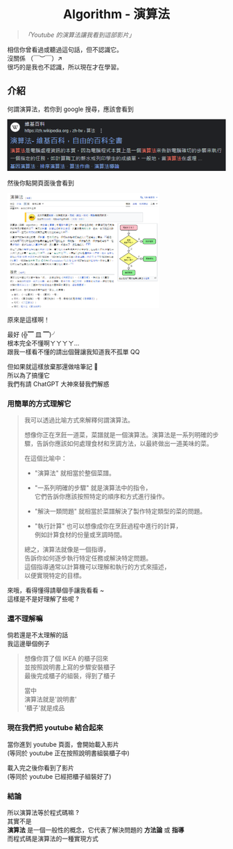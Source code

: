 <h1 align='center'>Algorithm - 演算法</h1>

> _「Youtube 的演算法讓我看到這部影片」_

相信你曾看過或聽過這句話，但不認識它。  
沒關係 （￣︶￣）↗ 　  
很巧的是我也不認識，所以現在才在學習。

## 介紹

何謂演算法，若你到 google 搜尋，應該會看到

<img src='./pictures/維基百科_google_頁面.png' alt='維基百科_google_頁面'/>

然後你點開頁面後會看到

<img width='350' height='auto' src='./pictures/維基百科_演算法頁面.png' alt='維基百科_演算法頁面'>

原來是這樣啊！

最好 (╬▔ 皿 ▔)╯  
根本完全不懂啊ㄚㄚㄚㄚ...  
跟我一樣看不懂的請出個聲讓我知道我不孤單 QQ

但如果就這樣放棄那還做啥筆記 🤔  
所以為了搞懂它  
我們有請 ChatGPT 大神來替我們解惑

### 用簡單的方式理解它

> 我可以透過比喻方式來解釋何謂演算法。
>
> 想像你正在烹飪一道菜，菜譜就是一個演算法。演算法是一系列明確的步驟，告訴你應該如何處理食材和烹調方法，以最終做出一道美味的菜。
>
> 在這個比喻中：
>
> - "演算法" 就相當於整個菜譜。
>
> - "一系列明確的步驟" 就是演算法中的指令，  
>   它們告訴你應該按照特定的順序和方式進行操作。
>
> - "解決一類問題" 就相當於菜譜解決了製作特定類型的菜的問題。
>
> - "執行計算" 也可以想像成你在烹飪過程中進行的計算，  
>   例如計算食材的份量或烹調時間。
>
> 總之，演算法就像是一個指導，  
> 告訴你如何逐步執行特定任務或解決特定問題。  
> 這個指導通常以計算機可以理解和執行的方式來描述，  
> 以便實現特定的目標。

來哦，看得懂得請舉個手讓我看看 ~  
這樣是不是好理解了些呢 ?

### 還不理解嘛

倘若還是不太理解的話  
我這邊舉個例子

> 想像你買了個 IKEA 的櫃子回來  
> 並按照說明書上寫的步驟安裝櫃子  
> 最後完成櫃子的組裝，得到了櫃子
>
> 當中  
> 演算法就是'說明書'  
> '櫃子'就是成品

### 現在我們把 youtube 結合起來

當你進到 youtube 頁面，會開始載入影片  
(等同於 youtube 正在按照說明書組裝櫃子中)

載入完之後你看到了影片  
(等同於 youtube 已經把櫃子組裝好了)

### 結論

所以演算法等於程式碼嘛 ?  
其實不是  
**演算法** 是一個一般性的概念，它代表了解決問題的 **方法論** 或 **指導**  
而程式碼是演算法的一種實現方式
